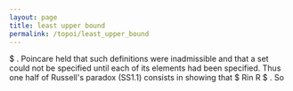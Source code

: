 ```yaml
---
layout: page
title: least upper bound
permalink: /topoi/least_upper_bound
---
```

$ . Poincare held that such definitions were inadmissible and that a set could not be specified until each of its elements had been specified. Thus one half of Russell's paradox (SS1.1) consists in showing that $ Rin R $ . So
